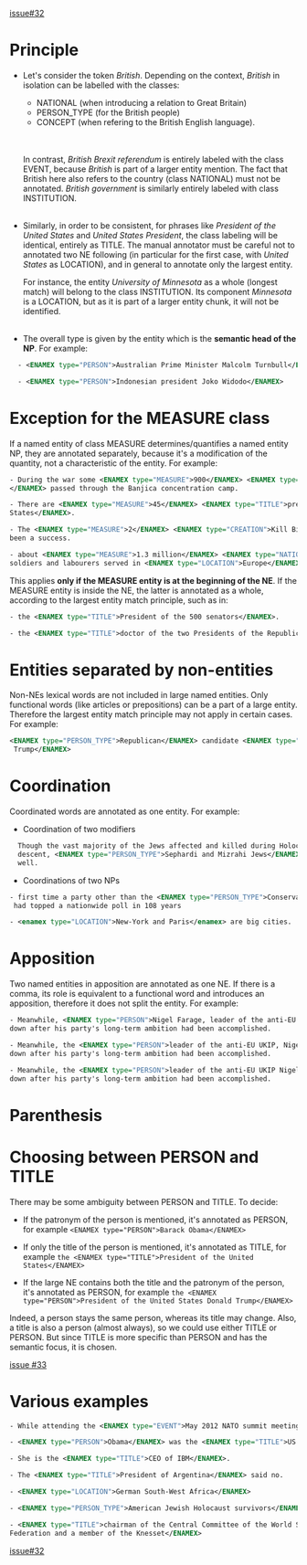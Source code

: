 
[issue#32](https://github.com/kermitt2/grobid-ner/issues/32)

# Principle
<!-- TODO synthétiser cette partie -->

* Let's consider the token _British_. Depending on the context, _British_ in isolation can be labelled with the classes:
    - NATIONAL (when introducing a relation to Great Britain)
    - PERSON_TYPE (for the British people)
    - CONCEPT (when refering to the British English language).
    <br/>
    <br/>

    In contrast, _British Brexit referendum_ is entirely labeled with the class EVENT, because _British_ is part of a larger entity mention. The fact that British here also refers to the country (class NATIONAL) must not be annotated. _British government_ is similarly entirely labeled with class INSTITUTION. <br/>
    <br/>

* Similarly, in order to be consistent, for phrases like _President of the United States_ and _United States President_, the class labeling will be identical, entirely as TITLE. The manual annotator must be careful not to annotated two NE following (in particular for the first case, with _United States_ as LOCATION), and in general to annotate only the largest entity.  

    For instance, the entity _University of Minnesota_ as a whole (longest match) will belong to the class INSTITUTION. Its component _Minnesota_ is a LOCATION, but as it is part of a larger entity chunk, it will not be identified. <br/>
    <br/>

* The overall type is given by the entity which is the **semantic head of the NP**. For example:

```xml
  - <ENAMEX type="PERSON">Australian Prime Minister Malcolm Turnbull</ENAMEX>

  - <ENAMEX type="PERSON">Indonesian president Joko Widodo</ENAMEX>
```

# Exception for the MEASURE class

If a named entity of class MEASURE determines/quantifies a named entity NP, they are annotated separately, because it's a modification of the quantity, not a characteristic of the entity. For example:
```xml
- During the war some <ENAMEX type="MEASURE">900</ENAMEX> <ENAMEX type="PERSON_TYPE">Jews
</ENAMEX> passed through the Banjica concentration camp.

- There are <ENAMEX type="MEASURE">45</ENAMEX> <ENAMEX type="TITLE">presidents of the United
States</ENAMEX>.

- The <ENAMEX type="MEASURE">2</ENAMEX> <ENAMEX type="CREATION">Kill Bill</ENAMEX> movies had
been a success.

- about <ENAMEX type="MEASURE">1.3 million</ENAMEX> <ENAMEX type="NATIONAL">Indian</ENAMEX>
soldiers and labourers served in <ENAMEX type="LOCATION">Europe</ENAMEX>
```
This applies **only if the MEASURE entity is at the beginning of the NE**. If the MEASURE entity is inside the NE, the latter is annotated as a whole, according to the largest entity match principle, such as in:
```xml
- the <ENAMEX type="TITLE">President of the 500 senators</ENAMEX>.

- the <ENAMEX type="TITLE">doctor of the two Presidents of the Republic</ENAMEX>.
```


# Entities separated by non-entities

Non-NEs lexical words are not included in large named entities. Only functional words (like articles or prepositions) can be a part of a large entity. Therefore the largest entity match principle may not apply in certain cases. For example:
```xml
<ENAMEX type="PERSON_TYPE">Republican</ENAMEX> candidate <ENAMEX type="PERSON">Donald
 Trump</ENAMEX>
```

# Coordination

Coordinated words are annotated as one entity. For example:

* Coordination of two modifiers
```xml
  Though the vast majority of the Jews affected and killed during Holocaust were of Ashkenazi
  descent, <ENAMEX type="PERSON_TYPE">Sephardi and Mizrahi Jews</ENAMEX> suffered greatly as
  well.
```

* Coordinations of two NPs
```xml
- first time a party other than the <ENAMEX type="PERSON_TYPE">Conservatives or Labour</ENAMEX>
 had topped a nationwide poll in 108 years

- <enamex type="LOCATION">New-York and Paris</enamex> are big cities.
```

# Apposition

Two named entities in apposition are annotated as one NE. If there is a comma, its role is equivalent to a functional word and introduces an apposition, therefore it does not split the entity. For example:

```xml
- Meanwhile, <ENAMEX type="PERSON">Nigel Farage, leader of the anti-EU UKIP</ENAMEX> stood
down after his party's long-term ambition had been accomplished.

- Meanwhile, the <ENAMEX type="PERSON">leader of the anti-EU UKIP, Nigel Farage</ENAMEX> stood
down after his party's long-term ambition had been accomplished.

- Meanwhile, the <ENAMEX type="PERSON">leader of the anti-EU UKIP Nigel Farage</ENAMEX> stood
down after his party's long-term ambition had been accomplished.
```

# Parenthesis


# Choosing between PERSON and TITLE

There may be some ambiguity between PERSON and TITLE. To decide:

* If the patronym of the person is mentioned, it's annotated as PERSON, for example `<ENAMEX type="PERSON">Barack Obama</ENAMEX>`

* If only the title of the person is mentioned, it's annotated as TITLE, for example `the <ENAMEX type="TITLE">President of the United States</ENAMEX>`

* If the large NE contains both the title and the patronym of the person, it's annotated as PERSON, for example `the <ENAMEX type="PERSON">President of the United States Donald Trump</ENAMEX>`

Indeed, a person stays the same person, whereas its title may change. Also, a title is also a person (almost always), so we could use either TITLE or PERSON. But since TITLE is more specific than PERSON and has the semantic focus, it is chosen.

[issue #33](https://github.com/kermitt2/grobid-ner/issues/33)

# Various examples

<!-- TODO add more examples -->

```xml
- While	attending the <ENAMEX type="EVENT">May 2012 NATO summit meeting</ENAMEX>

- <ENAMEX type="PERSON">Obama</ENAMEX> was the <ENAMEX type="TITLE">US President</ENAMEX>.

- She is the <ENAMEX type="TITLE">CEO of IBM</ENAMEX>.

- The <ENAMEX type="TITLE">President of Argentina</ENAMEX> said no.

- <ENAMEX type="LOCATION">German South-West Africa</ENAMEX>

- <ENAMEX type="PERSON_TYPE">American Jewish Holocaust survivors</ENAMEX>

- <ENAMEX type="TITLE">chairman of the Central Committee of the World Sephardi
Federation and a member of the Knesset</ENAMEX>

```

[issue#32](https://github.com/kermitt2/grobid-ner/issues/32)
